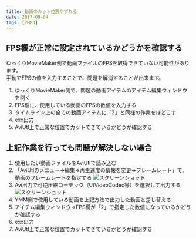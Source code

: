 ```yaml
---
title: 動画のカット位置がずれる
date: 2017-09-04
tags: [YMM3]
---
```

## FPS欄が正常に設定されているかどうかを確認する
ゆっくりMovieMaker側で動画ファイルのFPSを取得できていない可能性があります。  
手動でFPSの値を入力することで、問題を解消することが出来ます。

1. ゆっくりMovieMaker側で、問題の動画アイテムのアイテム編集ウィンドウを開く
1. FPS欄に、使用している動画のFPSの数値を入力する
1. タイムライン上の全ての動画アイテムに「2」と同様の作業をほどこす
1. exo出力
1. AviUtl上で正常な位置でカットできているかどうか確認する

 
## 上記作業を行っても問題が解決しない場合
1. 使用したい動画ファイルをAviUtlで読み込む
1. 「AviUtlのメニュー→編集→再生速度の情報を変更→フレームレート」で、動画のフレームレートを指定する
![スクリーンショット](カット位置がずれる-1.jpg)
1. Avi出力で可逆圧縮コーデック（UtVideoCodec等）を選択して出力する
![スクリーンショット](カット位置がずれる-2.jpg)
1. YMM側で使用している動画を上記方法で出力した動画と差し替える
1. アイテム編集ウィンドウ→FPS欄が「2」で指定した数値になっているかどうか確認する
1. exo出力
1. AviUtl上で正常な位置でカットできているかどうか確認する